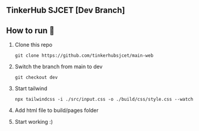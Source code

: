 ## TinkerHub SJCET [Dev Branch]

## How to run 🏃

1.  Clone this repo

        git clone https://github.com/tinkerhubsjcet/main-web

2.  Switch the branch from main to dev

        git checkout dev

3.  Start tailwind

        npx tailwindcss -i ./src/input.css -o ./build/css/style.css --watch

4.  Add html file to build/pages folder

5.  Start working :)
